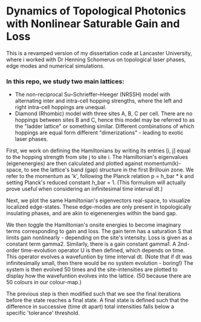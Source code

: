 # Dynamics of Topological Photonics with Nonlinear Saturable Gain and Loss

This is a revamped version of my dissertation code at Lancaster University, where i worked with Dr Henning Schomerus on topological laser phases, edge modes and numerical simulations.

### In this repo, we study two main lattices:
- The non-reciprocal Su–Schrieffer–Heeger (NRSSH) model with alternating inter and intra-cell hopping strengths, where the left and right intra-cell hoppings are unequal.
- Diamond (Rhombic) model with three sites A, B, C per cell.
There are no hoppings between sites B and C, hence this model may be referred to as the "ladder lattice" or something similar.
Different combinations of which hoppings are equal form different "dimerizations" - leading to exotic laser phases.

First, we work on defining the Hamiltonians by writing its entries [i, j] equal to the hopping strength from site j to site i.
The Hamiltonian's eigenvalues (eigenenergies) are then calculated and plotted against momentum(k)-space, to see the lattice's band (gap) structure in the first Brillouin zone.
We refer to the momentum as 'k', following the Planck relation p = h_bar * k and setting Planck's reduced constant h_bar = 1.
(This formulism will actually prove useful when considering an infinitesimal time interval dt.)

Next, we plot the same Hamiltonian's eigenvectors real-space, to visualize localized edge-states.
These edge-modes are only present in topologically insulating phases, and are akin to eigenenergies within the band gap.

We then toggle the Hamiltonian's onsite energies to become imaginary terms corresponding to gain and loss.
The gain term has a saturation S that limits gain nonlinearly - depending on the site's intensity.
Loss is given as a constant term gamma2. Similarly, there is a gain constant gamma1.
A 2nd-order time-evolution operator U is then defined, which depends on time.
This operator evolves a wavefuntion by time interval dt.
(Note that if dt was infinitesimally small, then there would be no system evolution - boring!)
The system is then evolved 50 times and the site-intensities are plotted to display how the wavefuntion evolves into the lattice.
(50 because there are 50 colours in our colour-map.)

The previous step is then modified such that we see the final iterations before the state reaches a final state.
A final state is defined such that the difference in successive (time dt apart) total intensities falls below a specific 'tolerance' threshold.